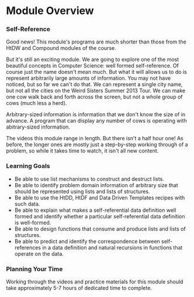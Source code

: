 # Module Overview

### Self-Reference

Good news! This module's programs are much shorter than those from the HtDW and Compound modules of the course.

But it's still an exciting module. We are going to explore one of the most beautiful concepts in Computer Science: well formed self-reference. Of course just the name doesn't mean much. But what it will allows us to do is represent arbitrarily large amounts of information. You may not have noticed, but so far we can't do that. We can represent a single city name, but not all the cities on the Weird Sisters Summer 2013 Tour. We can make one cow walk back and forth across the screen, but not a whole group of cows (much less a herd).

Arbitrary-sized information is information that we don't know the size of in advance. A program that can display any number of cows is operating with abitrary-sized information.

The videos this module range in length. But there isn't a half hour one! As before, the longer ones are mostly just a step-by-step working through of a problem, so while it takes time to watch, it isn't all new content.

### Learning Goals

- Be able to use list mechanisms to construct and destruct lists.
- Be able to identify problem domain information of arbitrary size that should be represented using lists and lists of structures.
- Be able to use the HtDD, HtDF and Data Driven Templates recipes with such data.
- Be able to explain what makes a self-referential data definition well formed and identify whether a particular self-referential data definition is well-formed.
- Be able to design functions that consume and produce lists and lists of structures.
- Be able to predict and identify the correspondence between self-references in a data definition and natural recursions in functions that operate on the data.


### Planning Your Time

Working through the videos and practice materials for this module should take approximately 5-7 hours of dedicated time to complete.





